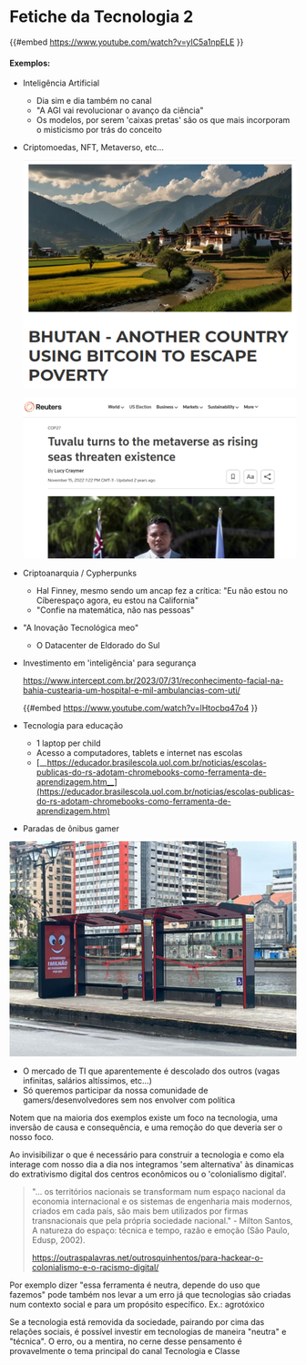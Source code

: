 # Fetiche da Tecnologia 2

{{#embed https://www.youtube.com/watch?v=yIC5a1npELE }}

#### Exemplos:

- Inteligência Artificial
  - Dia sim e dia também no canal
  - "A AGI vai revolucionar o avanço da ciência"
  - Os modelos, por serem 'caixas pretas' são os que mais incorporam o misticismo por trás do conceito
- Criptomoedas, NFT, Metaverso, etc...

  ![image.png](./fetiche_tecnologia2/image.png)

  ![Selection_999(934).png](./fetiche_tecnologia2/Selection_999%28934%29.png)

- Criptoanarquia / Cypherpunks
  - Hal Finney, mesmo sendo um ancap fez a crítica: "Eu não estou no Cíberespaço agora, eu estou na California"
  - "Confie na matemática, não nas pessoas"
- "A Inovação Tecnológica meo"
  - O Datacenter de Eldorado do Sul
- Investimento em 'inteligência' para segurança

  <https://www.intercept.com.br/2023/07/31/reconhecimento-facial-na-bahia-custearia-um-hospital-e-mil-ambulancias-com-uti/>

  {{#embed https://www.youtube.com/watch?v=lHtocbq47o4 }}

- Tecnologia para educação
  - 1 laptop per child
  - Acesso a computadores, tablets e internet nas escolas
  - [__https://educador.brasilescola.uol.com.br/noticias/escolas-publicas-do-rs-adotam-chromebooks-como-ferramenta-de-aprendizagem.htm__](https://educador.brasilescola.uol.com.br/noticias/escolas-publicas-do-rs-adotam-chromebooks-como-ferramenta-de-aprendizagem.htm)
- Paradas de ônibus gamer

![parada.png](./fetiche_tecnologia2/parada.png)

- O mercado de TI que aparentemente é descolado dos outros (vagas infinitas, salários altíssimos, etc...)
- Só queremos participar da nossa comunidade de gamers/desenvolvedores sem nos envolver com política

Notem que na maioria dos exemplos existe um foco na tecnologia, uma inversão de causa e consequência, e uma remoção do que deveria ser o nosso foco.

Ao invisibilizar o que é necessário para construir a tecnologia e como ela interage com nosso dia a dia nos integramos 'sem alternativa' às dinamicas do extrativismo digital dos centros econômicos ou o 'colonialismo digital'.

> "... os territórios nacionais se transformam num espaço nacional da economia internacional e os sistemas de engenharia mais modernos, criados em cada país, são mais bem utilizados por firmas transnacionais que pela própria sociedade nacional." - Milton Santos, A natureza do espaço: técnica e tempo, razão e emoção (São Paulo, Edusp, 2002).
>
> <https://outraspalavras.net/outrosquinhentos/para-hackear-o-colonialismo-e-o-racismo-digital/>

Por exemplo dizer "essa ferramenta é neutra, depende do uso que fazemos" pode também nos levar a um erro já que tecnologias são criadas num contexto social e para um propósito específico. Ex.: agrotóxico

Se a tecnologia está removida da sociedade, pairando por cima das relações sociais, é possível investir em tecnologias de maneira "neutra" e "técnica". O erro, ou a mentira, no cerne desse pensamento é provavelmente o tema principal do canal Tecnologia e Classe
